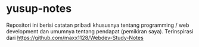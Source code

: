 # yusup-notes
Repositori ini berisi catatan pribadi khususnya tentang programming / web development dan umumnya tentang pendapat (pemikiran saya). Terinspirasi dari https://github.com/maxx1128/Webdev-Study-Notes
